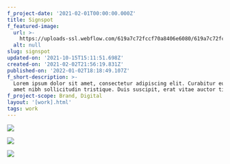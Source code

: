 ```yaml
---
f_project-date: '2021-02-01T00:00:00.000Z'
title: Signspot
f_featured-image:
  url: >-
    https://uploads-ssl.webflow.com/619a7c72fccf70a8406e6080/619a7c72fccf70e4bb6e60df_6025651e11400d9715e1c2ad_sign-1.jpeg
  alt: null
slug: signspot
updated-on: '2021-10-15T15:11:51.698Z'
created-on: '2021-02-02T21:56:19.831Z'
published-on: '2022-01-02T18:18:49.107Z'
f_short-description: >-
  Lorem ipsum dolor sit amet, consectetur adipiscing elit. Curabitur eu mi sit
  amet nibh sollicitudin tristique. Duis suscipit, erat vitae auctor tincidunt.
f_project-scope: Brand, Digital
layout: '[work].html'
tags: work
---
```


![](https://uploads-ssl.webflow.com/619a7c72fccf70a8406e6080/619a7c72fccf70e4bb6e60df_6025651e11400d9715e1c2ad_sign-1.jpeg)

![](https://uploads-ssl.webflow.com/619a7c72fccf70a8406e6080/619a7c72fccf7084b16e60e0_6025653f02aa292094ca20b8_sign-2.jpeg)

![](https://uploads-ssl.webflow.com/619a7c72fccf70a8406e6080/619a7c72fccf702eb96e60e7_602565496bd946ea706ef998_sign-3.jpeg)
